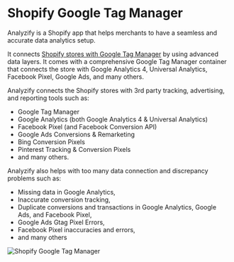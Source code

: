 # Shopify Google Tag Manager

Analyzify is a Shopify app that helps merchants to have a seamless and accurate data analytics setup.

It connects [Shopify stores with Google Tag Manager](https://analyzify.app/google-tag-manager-shopify/) by using advanced data layers. It comes with a comprehensive Google Tag Manager container that connects the store with Google Analytics 4, Universal Analytics, Facebook Pixel, Google Ads, and many others.

Analyzify connects the Shopify stores with 3rd party tracking, advertising, and reporting tools such as:

* Google Tag Manager
* Google Analytics (both Google Analytics 4 & Universal Analytics)
* Facebook Pixel (and Facebook Conversion API)
* Google Ads Conversions & Remarketing
* Bing Conversion Pixels
* Pinterest Tracking & Conversion Pixels
* and many others.

Analyzify also helps with too many data connection and discrepancy problems such as:

* Missing data in Google Analytics,
* Inaccurate conversion tracking,
* Duplicate conversions and transactions in Google Analytics, Google Ads, and Facebook Pixel,
* Google Ads Gtag Pixel Errors,
* Facebook Pixel inaccuracies and errors,
* and many others

![Shopify Google Tag Manager](https://cdn.analyzify.app/img/social/google-tag-manager-shopify.jpg)
